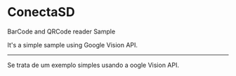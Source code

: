 # ConectaSD
BarCode and QRCode reader Sample

It's a simple sample using Google Vision API.

----------------------------------------------------------

Se trata de um exemplo simples usando a oogle Vision API.
